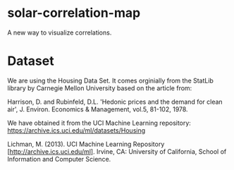 # solar-correlation-map
A new way to visualize correlations. 

# Dataset 

We are using the Housing Data Set. It comes orginially from the StatLib library by Carnegie Mellon University based on the article from: 

Harrison, D. and Rubinfeld, D.L. 
'Hedonic prices and the demand for clean air', J. Environ. Economics & Management, vol.5, 81-102, 1978.

We have obtained it from the UCI Machine Learning repository: 
https://archive.ics.uci.edu/ml/datasets/Housing

Lichman, M. (2013). UCI Machine Learning Repository [http://archive.ics.uci.edu/ml]. Irvine, CA: University of California, School of Information and Computer Science.

